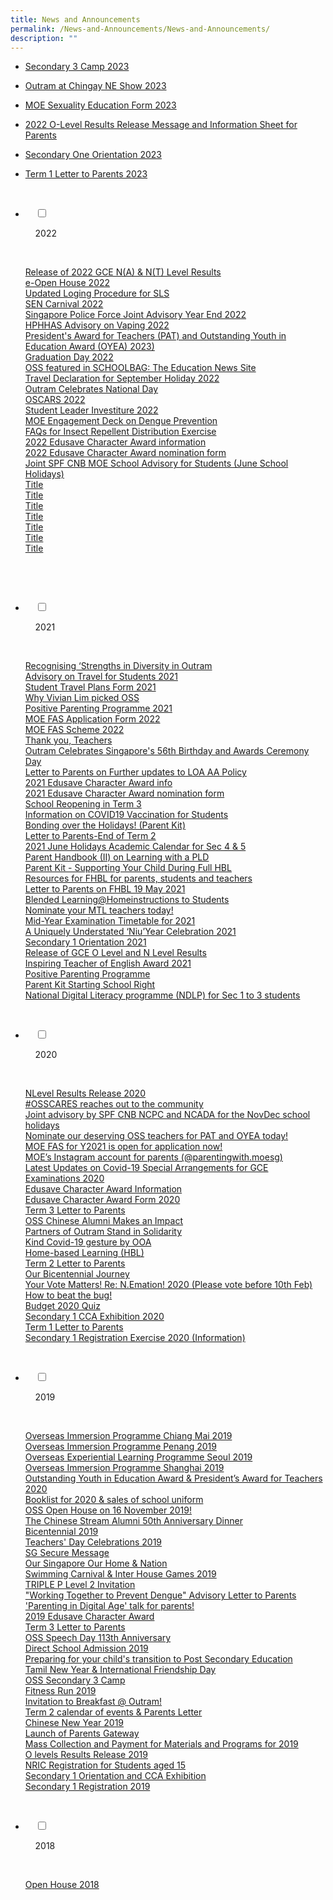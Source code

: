 ```yaml
---
title: News and Announcements
permalink: /News-and-Announcements/News-and-Announcements/
description: ""
---
```

*   [Secondary 3 Camp 2023](/news/Secondary-3-Camp-2023/)
*   [Outram at Chingay NE Show 2023](/news/Outram-at-Chingay-NE-Show-2023/)
*   [MOE Sexuality Education Form 2023](/files/News%20&%20Announcements/2023/2023%20Info%20on%20SEd%20for%20schs%20website%20Secondary%20Schools%2017-19.pdf) 
    
*   [2022 O-Level Results Release Message and Information Sheet for Parents](/files/News%20&%20Announcements/2023/2022%20O-Level%20Results%20Release%20Message%20and%20Information%20Sheet%20for%20Parents_final.pdf)
    
*   [Secondary One Orientation 2023](/news/Secondary-1-Orientation-2023/)
*   [Term 1 Letter to Parents 2023](/files/News%20&%20Announcements/2023/2023%20Term%201%20Letter%20to%20Parents%20Final.pdf)

<ul class="jekyllcodex_accordion">

	
  <li>

    <input type="checkbox" id="accordion1">

    <label for="accordion1">2022</label>

    <div>

<p>
	<a href="/news/2022/Release-of-2022-GCE-NA-and-NT-Level-Results/">Release of 2022 GCE N(A) & N(T) Level Results</a><br>
	<a href="https://sites.google.com/view/osseopenhouse/welcome-to-oss">e-Open House 2022</a><br>
	<a href="/files/News%20&%20Announcements/2022%20NEW/SLS%20Updated%20Login-27Oct2022%20SecJCCI.pdf)">Updated Loging Procedure for SLS</a><br>
	<a href="/news/2022/SEN-Carnival-2022/">SEN Carnival 2022</a><br>
	<a href="/files/News%20&%20Announcements/2022%20NEW/Joint%20Advisory%20Year%20End%202022.pdf">Singapore Police Force Joint Advisory Year End 2022</a><br>
	<a href="/files/News%20&%20Announcements/2022%20NEW/HPB%20HSA%20advisory%20on%20vaping.pdf">HPHHAS Advisory on Vaping 2022</a><br>
	<a href="/news-and-announcements/President-Award-for-Teachers-and-Outstanding-Youth-in-Education-Award-2023/">President's Award for Teachers (PAT) and Outstanding Youth in Education Award (OYEA) 2023)</a><br>
	<a href="/news-and-announcements/Graduation-Day-2022/">Graduation Day 2022</a><br>
	<a href="https://www.schoolbag.edu.sg/story/it-takes-a-village-to-support-a-student">OSS featured in SCHOOLBAG: The Education News Site</a><br>
	<a href="/files/News%20&%20Announcements/Travel%20Declaration%20for%202022/Travel%20Declaration%20for%20September%20Holiday%202022.pdf">Travel Declaration for September Holiday 2022</a><br>
	<a href="/news-and-announcements/Outram-Celebrates-National-Day/">Outram Celebrates National Day</a><br>
	<a href="/news-and-announcements/oscar-2022/">OSCARS 2022</a><br>
	<a href="/news-and-announcements/Student-Leader-Investiture-2022/">Student Leader Investiture 2022</a><br>
	<a href="/files/News%20&%20Announcements/MOE%20Eng%20Deck%20Dengue%20Prevention/Dengue%20Attachment%206-Engagement%20Deck%20for%20Secondary%20Schools.pdf)">MOE Engagement Deck on Dengue Prevention</a><br>
	<a href="/files/News%20&%20Announcements/FAQs%20for%20In%20Repel%20Distri%20Ex/Dengue%20Attachment%207-Frequently%20Asked%20Questions%20-%20NEAxTF%20Repellent%20Distribution.pdf">FAQs for Insect Repellent Distribution Exercise</a><br>
	<a href="/files/News%20&%20Announcements/2022%20Edu%20Char%20Awa%20information/2022%20Edusave%20Character%20Award%20information.pdf">2022 Edusave Character Award information</a><br>
	<a href="/files/News%20&%20Announcements/2022%20Edu%20Ch%20Aw%20nomination%20form/2022%20Edusave%20Character%20Award%20nomination%20form.pdf">2022 Edusave Character Award nomination form</a><br>
	<a href="/files/News%20&%20Announcements/Joint%20SPF%20CNB%20MOE%20Sch/Joint%20SPF%20CNB%20MOE%20School%20Advisory%20for%20Students%20(June%20School%20Holidays).pdf">Joint SPF CNB MOE School Advisory for Students (June School Holidays)</a><br>
	<a href="Link">Title</a><br>
	<a href="Link">Title</a><br>
	<a href="Link">Title</a><br>
	<a href="Link">Title</a><br>
	<a href="Link">Title</a><br>
	<a href="Link">Title</a><br>
	<a href="Link">Title</a><br>

</p>

    </div>

</li>	
	
  <li>

    <input type="checkbox" id="accordion2">

    <label for="accordion1">2021</label>

    <div>
			
<a href="/news-and-announcements/2021/Recognising-Strengths-in-Diversity-in-Outram/">Recognising ‘Strengths in Diversity in Outram</a><br>
<a href="files/News%20&%20Announcements/2021/Ad%20on%20Travel%20for%20Students%202021/Advisory%20on%20Travel%20for%20Students%202021.pdf">Advisory on Travel for Students 2021</a><br>
			<a href="files/News%20&%20Announcements/2021/Student%20Travel%20Plans%20Form%202021/Student%20Travel%20Plans%20Form%202021.pdf">Student Travel Plans Form 2021</a><br>
			<a href="/news-and-announcements/2021/Why-Vivian-Lim-picked-OSS/">Why Vivian Lim picked OSS</a><br>
			<a href="files/News%20&%20Announcements/2021/Positive%20Parent%20Programme%202021/Positive%20Parenting%20Programme%202021.pdf">Positive Parenting Programme 2021</a><br>
			<a href="files/News%20&%20Announcements/2021/MOE%20FAS%20App%20Form%202022/MOE%20FAS%20Application%20Form%202022.pdf">MOE FAS Application Form 2022</a><br>
			<a href="files/News%20&%20Announcements/2021/MOE%20FAS%20Scheme%202022/MOE%20FAS%20Scheme%202022.pdf">MOE FAS Scheme 2022</a><br>
			<a href="/news-and-announcements/2021/Thank-you-Teachers/">Thank you, Teachers</a><br>
			<a href="/news-and-announcements/2021/Outram-Celebrates-Singapores-56th-Birthday-and-Awards-Ceremony-Day/">Outram Celebrates Singapore's 56th Birthday and Awards Ceremony Day</a><br>
			<a href="files/News%20&%20Announcements/2021/Letter%20to%20Par%20to%20LOA%20AA%20Policy/Letter%20to%20Parents%20on%20Further%20updates%20to%20LOA%20AA%20Policy.pdf">Letter to Parents on Further updates to LOA AA Policy</a><br>
			<a href="files/News%20&%20Announcements/2021/2021%20Edu%20Character%20Award%20info/2021%20Edusave%20Character%20Award%20info.pdf">2021 Edusave Character Award info</a><br>
			<a href="files/News%20&%20Announcements/2021/2021%20Edu%20Cha%20Aw%20nom%20form/2021%20Edusave%20Character%20Award%20nomination%20form.pdf">2021 Edusave Character Award nomination form</a><br>
			<a href="files/News%20&%20Announcements/2021/School%20Reopening%20in%20Term%203/School%20Reopening%20in%20Term%203.pdf">School Reopening in Term 3</a><br>
			<a href="/news-and-announcements/2021/Information-on-COVID-19-Vaccination-for-Students/">Information on COVID19 Vaccination for Students</a><br>
			<a href="files/News%20&%20Announcements/2021/Bonding%20Holidays!%20(Parent%20Kit)/Bonding%20over%20the%20Holidays!%20(Parent%20Kit).pdf">Bonding over the Holidays! (Parent Kit)</a><br>
			<a href="files/News%20&%20Announcements/2021/Letter%20to%20Parents%20End%20of%20T%202/Letter%20to%20Parents-End%20of%20Term%202.pdf">Letter to Parents-End of Term 2</a><br>
			<a href="files/News%20&%20Announcements/2021/2021%20June%20Hols%20Acad%20Cal%20for%2045/2021%20June%20Holidays%20Academic%20Calendar%20for%20Sec%204%20&%205.pdf">2021 June Holidays Academic Calendar for Sec 4 & 5</a><br>
			<a href="files/News%20&%20Announcements/2021/Parent%20Handbook%20(II)%20on%20a%20PLD/Parent%20Handbook%20(II)%20on%20Learning%20with%20a%20PLD.pdf">Parent Handbook (II) on Learning with a PLD</a><br>
			<a href="files/News%20&%20Announcements/2021/Parent%20Kit%20%20%20Su%20Your%20Child%20HBL/Parent%20Kit%20-%20Supporting%20Your%20Child%20During%20Full%20HBL.pdf">Parent Kit - Supporting Your Child During Full HBL</a><br>
			<a href="https://outramsec-moe-edu-sg-admin.cwp.sg/oss/resources-for-fhbl-for-parents-students-and-teachers">Resources for FHBL for parents, students and teachers</a><br>
			<a href="files/News%20&%20Announcements/2021/Letter%20to%20Par%20on%20FHBL%20May%202021/Letter%20to%20Parents%20on%20FHBL%2019%20May%202021.pdf">Letter to Parents on FHBL 19 May 2021</a><br>
			<a href="files/News%20&%20Announcements/2021/Blended%20Learnme%20Ins%20to%20Stud/Blended%20Learning@Homeinstructions%20to%20Students.pdf">Blended Learning@Homeinstructions to Students</a><br>
			<a href="files/News%20&%20Announcements/2021/Nom%20your%20MTL%20teachers%20today!/Nominate%20your%20MTL%20teachers%20today!.pdf">Nominate your MTL teachers today!</a><br>
			<a href="files/News%20&%20Announcements/2021/Mid%20Year%20Exam%20Time%20for%202021/Mid-Year%20Examination%20Timetable%20for%202021.pdf">Mid-Year Examination Timetable for 2021</a><br>
			<a href="/news-and-announcements/2021/A-Uniquely-Understated-NiuYear-Celebration-2021/">A Uniquely Understated ‘Niu’Year Celebration 2021</a><br>
			<a href="/news-and-announcements/2021/Secondary-1-Orientation-2021/">Secondary 1 Orientation 2021</a><br>
			<a href="/news-and-announcements/2021/Release-of-GCE-O-Level-and-N-Level-Results/">Release of GCE O Level and N Level Results</a><br>
			<a href="/news-and-announcements/2021/Inspiring-Teacher-of-English-Award-2021/">Inspiring Teacher of English Award 2021</a><br>
			<a href="files/News%20&%20Announcements/2021/Positive%20Parenting%20Programme/Positive%20Parenting%20Programme.pdf">Positive Parenting Programme</a><br>
			<a href="/news-and-announcements/2021/Parent-Kit-Starting-School-Right/">Parent Kit Starting School Right</a><br>
			<a href="/news-and-announcements/2021/National-Digital-Literacy-programme-NDLP-for-Sec-1-to-3-students/">National Digital Literacy programme (NDLP) for Sec 1 to 3 students</a>
		

    </div>

</li>
	<li>

    <input type="checkbox" id="accordion3">

    <label for="accordion2">2020</label>

    <div>

<a href="/news/OSS-2020/N-Level-Results-Release-2020/">NLevel Results Release 2020</a><br>
			<a href="/news/OSS-2020/OSSCARES-reaches-out-to-the-community/">#OSSCARES reaches out to the community</a><br>
			<a href="files/News%20&%20Announcements/2020/Joint%20advisory%20by%20SPF%20CNB%20NCPC%20and%20NCADA%20for%20the%20NovDec%20school%20holidays.pdf">Joint advisory by SPF CNB NCPC and NCADA for the NovDec school holidays</a><br>
			<a href="files/News%20&%20Announcements/2020/Nominate%20our%20deserving%20OSS%20teachers%20for%20PAT%20and%20OYEA%20today!.pdf">Nominate our deserving OSS teachers for PAT and OYEA today!</a><br>
			<a href="/news/OSS-2020/MOE-FAS-for-Y2021-is-open-for-application-now/">MOE FAS for Y2021 is open for application now!</a><br>
			<a href="/links/Teachers/">MOE’s Instagram account for parents (@parentingwith.moesg)</a><br>
			<a href="files/News%20&%20Announcements/2020/Latest%20Updates%20on%20Covid-19%20Special%20Arrangements%20for%20GCE%20Examinations%202020.pdf">Latest Updates on Covid-19 Special Arrangements for GCE Examinations 2020</a><br>
			<a href="files/News%20&%20Announcements/2020/Edusave%20Character%20Award%20Information.pdf">Edusave Character Award Information</a><br>
			<a href="files/News%20&%20Announcements/2020/Edusave%20Character%20Award%20Form%202020.pdf">Edusave Character Award Form 2020</a><br>
			<a href="files/News%20&%20Announcements/2020/Term%203%20Letter%20to%20Parents.pdf">Term 3 Letter to Parents</a><br>
			<a href="/news/OSS-2020/OSS-Chinese-Alumni-Makes-an-Impact/">OSS Chinese Alumni Makes an Impact</a><br>
			<a href="/news/OSS-2020/Partners-of-Outram-Stand-in-Solidarity/">Partners of Outram Stand in Solidarity</a><br>
			<a href="/news/OSS-2020/Kind-Covid-19-gesture-by-OOA/">Kind Covid-19 gesture by OOA</a><br>
			<a href="/news/OSS-2020/Home-based-Learning-HBL/">Home-based Learning (HBL)</a><br>
			<a href="files/News%20&%20Announcements/2020/Term%202%20Letter%20to%20Parents.pdf">Term 2 Letter to Parents</a><br>
			<a href="/news/OSS-2020/Our-Bicentennial-Journey/">Our Bicentennial Journey</a><br>
			<a href="https://sweetspot.straitstimes.com/nemation/student-belowaverage/">Your Vote Matters! Re: N.Emation! 2020 (Please vote before 10th Feb)</a><br>
			<a href="/news/OSS-2020/How-to-beat-the-bug/">How to beat the bug!</a><br>
			<a href="files/News%20&%20Announcements/2020/Budget%202020%20Quiz.pdf">Budget 2020 Quiz</a><br>
			<a href="/news/OSS-2020/Secondary-1-CCA-Exhibition-2020/">Secondary 1 CCA Exhibition 2020</a><br>
			<a href="files/News%20&%20Announcements/2020/Term%201%20Letter%20to%20Parents.pdf">Term 1 Letter to Parents</a><br>
			<a href="/news/OSS-2020/Secondary-One-Registration-Exercise-2020/">Secondary 1 Registration Exercise 2020 (Information)</a>

    </div>

</li>
	
<li>

    <input type="checkbox" id="accordion4">

    <label for="accordion3">2019</label>

    <div>

<a href="/news/OSS-2019/Overseas-Immersion-Programme-Chiang-Mai-2019/">Overseas Immersion Programme Chiang Mai 2019</a><br>
			<a href="/news/OSS-2019/Overseas-Immersion-Programme-Penang-2019/">Overseas Immersion Programme Penang 2019</a><br>
			<a href="/news/OSS-2019/Overseas-Experiential-Learning-Programme-Seoul-2019/">Overseas Experiential Learning Programme Seoul 2019</a><br>
			<a href="/news/OSS-2019/Overseas-Immersion-Programme-Shanghai-2019/">Overseas Immersion Programme Shanghai 2019</a><br>
			<a href="/news/OSS-2019/Outstanding-Youth-in-Education-Award-Presidents-Award-for-Teachers-2020/">Outstanding Youth in Education Award & President’s Award for Teachers 2020</a><br>
			<a href="/news/OSS-2019/Booklist-for-2020-sales-of-school-uniform/">Booklist for 2020 & sales of school uniform</a><br>
			<a href="/news/OSS-2019/OSS-Open-House-on-16-November-2019/">OSS Open House on 16 November 2019!</a><br>
			<a href="/news/OSS-2019/The-Chinese-Stream-Alumni-50th-Anniversary-Dinner/">The Chinese Stream Alumni 50th Anniversary Dinner</a><br>
			<a href="/news/OSS-2019/Bicentennial-2019/">Bicentennial 2019</a><br>
			<a href="/news/OSS-2019/Teachers-Day-Celebrations-2019/">Teachers' Day Celebrations 2019</a><br>
			<a href="/news/OSS-2019/SG-Secure-Message/">SG Secure Message</a><br>
			<a href="/news/OSS-2019/Our-Singapore-Our-Home-Nation/">Our Singapore Our Home & Nation</a><br>
			<a href="/news/OSS-2019/Swimming-Carnival-Inter-House-Games-2019/">Swimming Carnival & Inter House Games 2019</a><br>
			<a href="files/News%20&%20Announcements/2019/TRIPLE%20P%20level%202%20Invitation.pdf">TRIPLE P Level 2 Invitation</a><br>
			<a href="files/News%20&%20Announcements/2019/Working%20Together%20to%20Prevent%20Dengue%20Advisory%20Letter%20to%20Parents.pdf">"Working Together to Prevent Dengue" Advisory Letter to Parents</a><br>
			<a href="/news/OSS-2019/Parenting-in-Digital-Age-talk-for-parents/">'Parenting in Digital Age' talk for parents!</a><br>
			<a href="/news/OSS-2019/2019-Edusave-Character-Award/">2019 Edusave Character Award</a><br>
			<a href="files/News%20&%20Announcements/2019/Term%203%20Letter%20to%20Parents.pdf">Term 3 Letter to Parents</a><br>
			<a href="/news/OSS-2019/OSS-Speech-Day-113th-Anniversary/">OSS Speech Day 113th Anniversary</a><br>
			<a href="/news/OSS-2019/Direct-School-Admission-2019/">Direct School Admission 2019</a><br>
			<a href="/news/OSS-2019/Preparing-for-your-childs-transition-to-Post-Secondary-Education/">Preparing for your child's transition to Post Secondary Education</a><br>
			<a href="/news/OSS-2019/Tamil-New-Year-International-Friendship-Day/">Tamil New Year & International Friendship Day</a><br>
			<a href="/news/OSS-2019/OSS-Secondary-3-Camp/">OSS Secondary 3 Camp</a><br>
			<a href="/news/OSS-2019/Fitness-Run-2019/">Fitness Run 2019</a><br>
			<a href="/news/OSS-2019/Invitation-to-Breakfast-Outram/">Invitation to Breakfast @ Outram!</a><br>
			<a href="files/News%20&%20Announcements/2019/Term%202%20calendar%20of%20events%20&%20Parents%20Letter.pdf">Term 2 calendar of events & Parents Letter</a><br>
			<a href="/news/OSS-2019/Chinese-New-Year-2019/">Chinese New Year 2019</a><br>
			<a href="/news/OSS-2019/Launch-of-Parents-Gateway/">Launch of Parents Gateway</a><br>
			<a href="/news/OSS-2019/Mass-Collection-and-Payment-for-Materials-and-Programs-for-2019/">Mass Collection and Payment for Materials and Programs for 2019</a><br>
			<a href="/news/OSS-2019/O-levels-Results-Release-2019/">O levels Results Release 2019</a><br>
			<a href="/news/OSS-2019/NRIC-Registration-for-Students-aged-15/">NRIC Registration for Students aged 15</a><br>
			<a href="/news/OSS-2019/Secondary-1-Orientation-and-CCA-Exhibition/">Secondary 1 Orientation and CCA Exhibition</a><br>
			<a href="/news/OSS-2019/Secondary-1-Registration-2019/">Secondary 1 Registration 2019</a>

    </div>

</li>
	
<li>

    <input type="checkbox" id="accordion5">

    <label for="accordion4">2018</label>

    <div>

<a href="/news/Open-House-2018/">Open House 2018</a>

    </div>

</li>
	
	

	
</ul>
